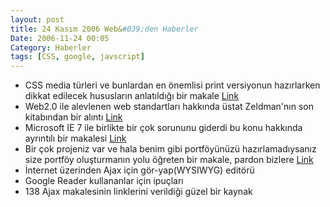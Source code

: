 ```yaml
---
layout: post
title: 24 Kasım 2006 Web&#039;den Haberler
Date: 2006-11-24 00:05
Category: Haberler
tags: [CSS, google, javscript]
---
```


-   CSS media türleri ve bunlardan en önemlisi print versiyonun
    hazırlarken dikkat edilecek hususların anlatıldığı bir makale
    [Link][]
-   Web2.0 ile alevlenen web standartları hakkında üstat Zeldman'nın son
    kitabından bir alıntı [Link][1]
-   Microsoft IE 7 ile birlikte bir çok sorununu giderdi bu konu
    hakkında ayrıntılı bir makalesi [Link][2]
-   Bir çok projeniz var ve hala benim gibi portföyünüzü
    hazırlamadıysanız size portföy oluşturmanın yolu öğreten bir makale,
    pardon bizlere [Link][3]
-   İnternet üzerinden Ajax için gör-yap(WYSIWYG) editörü 
-   Google Reader kullananlar için ipuçları
-   138 Ajax makalesinin linklerini verildiği güzel bir kaynak


  [Link]: http://www.digital-web.com/articles/css_styling_for_print_and_other_media/
  [1]: http://www.informit.com/articles/article.asp?p=608636&f1=rss&rl=1
  [2]: http://www.thinkvitamin.com/features/design/wake-up-and-smell-the-ie7
  [3]: http://www.veen.com/jeff/archives/000935.html
